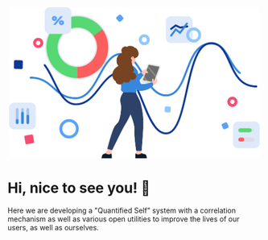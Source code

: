 <p align="center"> 
  <a href="https://github.com/orchidsoftware/platform">
    <img src="https://raw.githubusercontent.com/Assisted-Mindfulness/.github/master/header-image.svg" alt="Assisted-Mindfulness" height="300px" />
  </a>
</p>

# Hi, nice to see you! 👋

Here we are developing a "Quantified Self" system with a correlation mechanism as well as various open utilities to improve the lives of our users, as well as ourselves.
